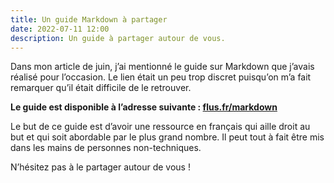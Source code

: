 ```yaml
---
title: Un guide Markdown à partager
date: 2022-07-11 12:00
description: Un guide à partager autour de vous.
---
```


Dans mon article de juin, j’ai mentionné le guide sur Markdown que j’avais réalisé pour l’occasion.
Le lien était un peu trop discret puisqu’on m’a fait remarquer qu’il était difficile de le retrouver.

**Le guide est disponible à l’adresse suivante : [flus.fr/markdown](https://flus.fr/markdown)**

Le but de ce guide est d’avoir une ressource en français qui aille droit au but et qui soit abordable par le plus grand nombre.
Il peut tout à fait être mis dans les mains de personnes non-techniques.

N’hésitez pas à le partager autour de vous !